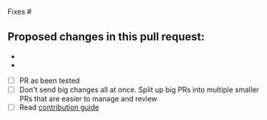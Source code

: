 Fixes #

Proposed changes in this pull request:
-
-
-

- [ ] PR as been tested
- [ ] Don't send big changes all at once. Split up big PRs into multiple smaller PRs that are easier to manage and review
- [ ] Read [contribution guide](https://github.com/tunisiano187/chocolatey-ps-validator/blob/master/.github/CONTRIBUTING.md)

